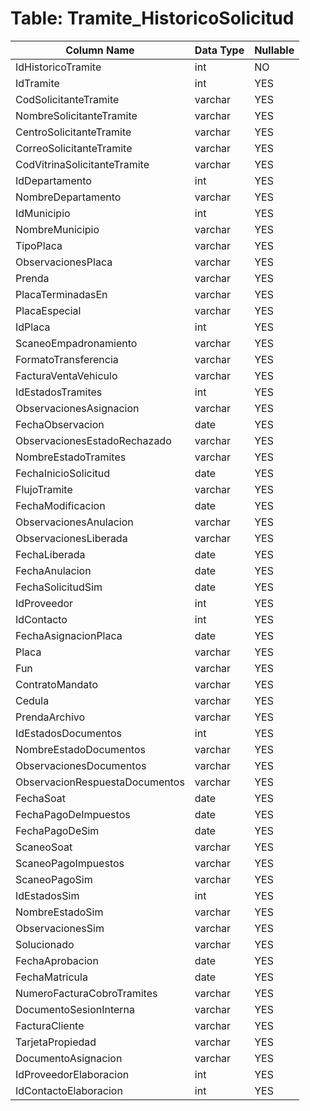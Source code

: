 # Table: Tramite_HistoricoSolicitud

| Column Name | Data Type | Nullable |
|-------------|-----------|----------|
| IdHistoricoTramite | int | NO |
| IdTramite | int | YES |
| CodSolicitanteTramite | varchar | YES |
| NombreSolicitanteTramite | varchar | YES |
| CentroSolicitanteTramite | varchar | YES |
| CorreoSolicitanteTramite | varchar | YES |
| CodVitrinaSolicitanteTramite | varchar | YES |
| IdDepartamento | int | YES |
| NombreDepartamento | varchar | YES |
| IdMunicipio | int | YES |
| NombreMunicipio | varchar | YES |
| TipoPlaca | varchar | YES |
| ObservacionesPlaca | varchar | YES |
| Prenda | varchar | YES |
| PlacaTerminadasEn | varchar | YES |
| PlacaEspecial | varchar | YES |
| IdPlaca | int | YES |
| ScaneoEmpadronamiento | varchar | YES |
| FormatoTransferencia | varchar | YES |
| FacturaVentaVehiculo | varchar | YES |
| IdEstadosTramites | int | YES |
| ObservacionesAsignacion | varchar | YES |
| FechaObservacion | date | YES |
| ObservacionesEstadoRechazado | varchar | YES |
| NombreEstadoTramites | varchar | YES |
| FechaInicioSolicitud | date | YES |
| FlujoTramite | varchar | YES |
| FechaModificacion | date | YES |
| ObservacionesAnulacion | varchar | YES |
| ObservacionesLiberada | varchar | YES |
| FechaLiberada | date | YES |
| FechaAnulacion | date | YES |
| FechaSolicitudSim | date | YES |
| IdProveedor | int | YES |
| IdContacto | int | YES |
| FechaAsignacionPlaca | date | YES |
| Placa | varchar | YES |
| Fun | varchar | YES |
| ContratoMandato | varchar | YES |
| Cedula | varchar | YES |
| PrendaArchivo | varchar | YES |
| IdEstadosDocumentos | int | YES |
| NombreEstadoDocumentos | varchar | YES |
| ObservacionesDocumentos | varchar | YES |
| ObservacionRespuestaDocumentos | varchar | YES |
| FechaSoat | date | YES |
| FechaPagoDeImpuestos | date | YES |
| FechaPagoDeSim | date | YES |
| ScaneoSoat | varchar | YES |
| ScaneoPagoImpuestos | varchar | YES |
| ScaneoPagoSim | varchar | YES |
| IdEstadosSim | int | YES |
| NombreEstadoSim | varchar | YES |
| ObservacionesSim | varchar | YES |
| Solucionado | varchar | YES |
| FechaAprobacion | date | YES |
| FechaMatricula | date | YES |
| NumeroFacturaCobroTramites | varchar | YES |
| DocumentoSesionInterna | varchar | YES |
| FacturaCliente | varchar | YES |
| TarjetaPropiedad | varchar | YES |
| DocumentoAsignacion | varchar | YES |
| IdProveedorElaboracion | int | YES |
| IdContactoElaboracion | int | YES |

